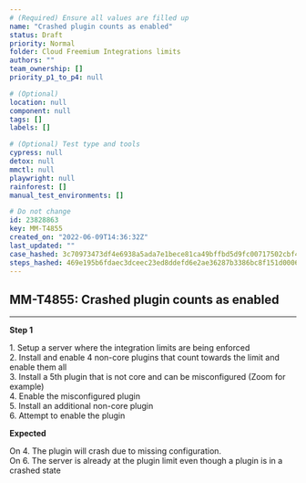 ```yaml
---
# (Required) Ensure all values are filled up
name: "Crashed plugin counts as enabled"
status: Draft
priority: Normal
folder: Cloud Freemium Integrations limits
authors: ""
team_ownership: []
priority_p1_to_p4: null

# (Optional)
location: null
component: null
tags: []
labels: []

# (Optional) Test type and tools
cypress: null
detox: null
mmctl: null
playwright: null
rainforest: []
manual_test_environments: []

# Do not change
id: 23828863
key: MM-T4855
created_on: "2022-06-09T14:36:32Z"
last_updated: ""
case_hashed: 3c70973473df4e6938a5ada7e1bece81ca49bffbd5d9fc00717502cbf40728af3de39c450a9199ed2e70fee11b6cf780
steps_hashed: 469e195b6fdaec3dceec23ed8ddefd6e2ae36287b3386bc8f151d0006e9499cd037252c158ada37642659dbf31952021
---
```


<!-- (Auto-generated) Based on frontmatter's "key" and "name" -->

## MM-T4855: Crashed plugin counts as enabled

---

**Step 1**

1\. Setup a server where the integration limits are being enforced\
2\. Install and enable 4 non-core plugins that count towards the limit and enable them all\
3\. Install a 5th plugin that is not core and can be misconfigured (Zoom for example)\
4\. Enable the misconfigured plugin\
5\. Install an additional non-core plugin\
6\. Attempt to enable the plugin

**Expected**

On 4. The plugin will crash due to missing configuration.\
On 6. The server is already at the plugin limit even though a plugin is in a crashed state
